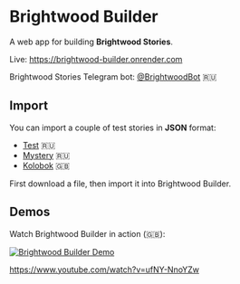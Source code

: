 # Brightwood Builder

A web app for building **Brightwood Stories**.

Live: https://brightwood-builder.onrender.com

Brightwood Stories Telegram bot: [@BrightwoodBot](https://t.me/BrightwoodBot) 🇷🇺

## Import

You can import a couple of test stories in **JSON** format:

- [Test](https://raw.githubusercontent.com/kapxapot/brightwood-builder/master/public/stories/test.json) 🇷🇺
- [Mystery](https://raw.githubusercontent.com/kapxapot/brightwood-builder/master/public/stories/mystery.json) 🇷🇺
- [Kolobok](https://raw.githubusercontent.com/kapxapot/brightwood-builder/master/public/stories/kolobok.json) 🇬🇧

First download a file, then import it into Brightwood Builder.

## Demos

Watch Brightwood Builder in action (🇬🇧):

[![Brightwood Builder Demo](https://img.youtube.com/vi/ufNY-NnoYZw/0.jpg)](https://www.youtube.com/watch?v=ufNY-NnoYZw)

https://www.youtube.com/watch?v=ufNY-NnoYZw
